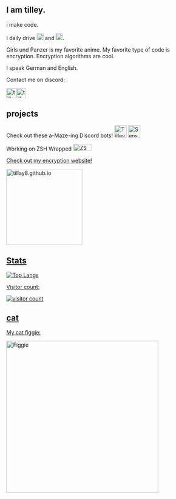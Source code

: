 ## I am tilley. 

i make code. 

I daily drive 
<a href="https://www.qubes-os.org/" target="_blank" rel="noreferrer"><img src="http://www.qubes-os.org/attachment/icons/512x512/apps/qubes-logo-icon.png" width="18" height="18" alt="QubesOS"/></a> and <a href="https://garudalinux.org/" target="_blank" rel="noreferrer"><img src="https://www.nesabamedia.com/wp-content/uploads/2022/11/Garuda-Linux-Logo-1.png" width="18" height="18" alt="Garuda Linux"/></a>. 

Girls und Panzer is my favorite anime. My favorite type of code is encryption. Encryption algorithms are cool.

I speak German and English.

Contact me on discord:

<a href="https://discord.com/users/1239747535120236616" target="_blank" rel="noreferrer"><img src="https://cdn.discordapp.com/avatars/1239747535120236616/10c1c352bb1dd75389c41bd3687891b9.webp" height="26" alt="tillay8"/></a><a href="https://discord.com/users/1239747535120236616" target="_blank" rel="noreferrer"><img src="https://github.com/user-attachments/assets/f01dc5a3-5dcd-4b74-8741-497711f45ed0" height="26" alt="tillay8"/></a>

## projects

Check out these a-Maze-ing Discord bots!
<a href="https://discord.com/oauth2/authorize?client_id=1333247177606299661" target="_blank" rel="noreferrer"><img src="https://cdn.discordapp.com/app-icons/1333247177606299661/ac3f6739661fd4d7998bb759fd585735.png" width="32" height="32" alt="Tilley Maze Bot" /></a>  <a href="https://discord.com/oauth2/authorize?client_id=1335044960898252830" target="_blank" rel="noreferrer"><img src="https://cdn.discordapp.com/app-icons/1335044960898252830/1d51a3dbd58233e2576de04eb4a017a1.png" width="32" height="32" alt="Sense's Maze Solver" /></a>
  
Working on ZSH Wrapped <a href="https://github.com/tillay8/zsh-wrapped" target="_blank" rel="noreferrer"><img src="https://github.com/user-attachments/assets/b996f224-464e-4734-8068-0b215c95c915" height="18" width="48" alt="ZSH Wrapped" />

Check out my encryption website!

<a href="https://tillay8.github.io" target="_blank" rel="noreferrer"><img src="https://github.com/user-attachments/assets/163076c1-29e9-4828-949f-e766a1241f14" height="200" alt="tillay8.github.io" />
## Stats
![Top Langs](https://github-readme-stats.vercel.app/api/top-langs/?username=tillay8&layout=compact&theme=transparent)

Visitor count:

![visitor count](https://profile-counter.glitch.me/tillay8/count.svg)

## cat

My cat figgie:

<img src="https://github.com/user-attachments/assets/72715955-f7a5-43d8-8d81-d07cadfcc8df" alt="Figgie" width="400"/>
